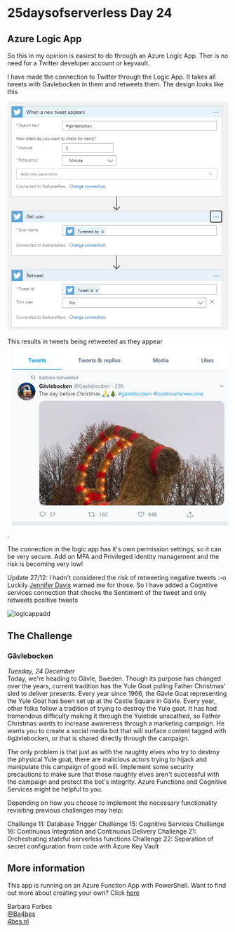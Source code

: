 # 25daysofserverless Day 24

## Azure Logic App

So this in my opinion is easiest to do through an Azure Logic App.
Ther is no need for a Twitter developer account or keyvault.

I have made the connection to Twitter through the Logic App. It takes all tweets with Gavlebocken in them and retweets them.
The design looks like this

![logicapp](./LogicAppoverview.PNG)

This results in tweets being retweeted as they appear
![tweet](./RetweetedTweet.PNG).

The connection in the logic app has it's own permission settings, so it can be very secure. Add on MFA and Privileged identity management and the risk is becoming very low!

Update 27/12:
I hadn't considered the risk of retweeting negative tweets :-o  
Luckily [Jennifer Davis](https://twitter.com/sigje) warned me for those.
So I have added a Cognitive services connection that checks the Sentiment of the tweet and only retweets positive tweets

![logicappadd](./LAOverview.PNG)

## The Challenge

### Gävlebocken

*Tuesday, 24 December*  
Today, we're heading to Gävle, Sweden. Though its purpose has changed over the years, current tradition has the Yule Goat pulling Father Christmas' sled to deliver presents. Every year since 1966, the Gävle Goat representing the Yule Goat has been set up at the Castle Square in Gävle. Every year, other folks follow a tradition of trying to destroy the Yule goat. It has had tremendous difficulty making it through the Yuletide unscathed, so Father Christmas wants to increase awareness through a marketing campaign. He wants you to create a social media bot that will surface content tagged with #gävlebocken, or that is shared directly through the campaign.

The only problem is that just as with the naughty elves who try to destroy the physical Yule goat, there are malicious actors trying to hijack and manipulate this campaign of good will. Implement some security precautions to make sure that those naughty elves aren't successful with the campaign and protect the bot's integrity. Azure Functions and Cognitive Services might be helpful to you.

Depending on how you choose to implement the necessary functionality revisiting previous challenges may help:

Challenge 11: Database Trigger
Challenge 15: Cognitive Services
Challenge 16: Continuous Integration and Continuous Delivery
Challenge 21: Orchestrating stateful serverless functions
Challenge 22: Separation of secret configuration from code with Azure Key Vault

## More information

 This app is running on an Azure Function App with PowerShell. Want to find out more about creating your own? Click [here]('https://4bes.nl/MSIgnite')

Barbara Forbes  
[@Ba4bes](https://www.twitter.com/ba4bes)  
[4bes.nl](https://4bes.nl)
